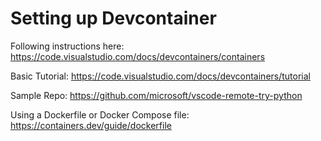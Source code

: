 # Setting up Devcontainer

Following instructions here: <https://code.visualstudio.com/docs/devcontainers/containers>

Basic Tutorial: <https://code.visualstudio.com/docs/devcontainers/tutorial>

Sample Repo: <https://github.com/microsoft/vscode-remote-try-python>

Using a Dockerfile or Docker Compose file: <https://containers.dev/guide/dockerfile>
